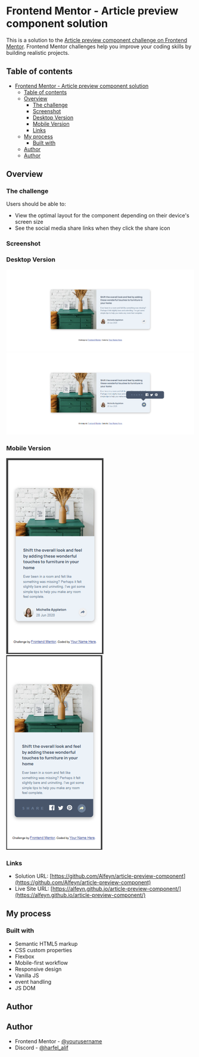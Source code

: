 # Frontend Mentor - Article preview component solution

This is a solution to the [Article preview component challenge on Frontend Mentor](https://www.frontendmentor.io/challenges/article-preview-component-dYBN_pYFT). Frontend Mentor challenges help you improve your coding skills by building realistic projects. 

## Table of contents

- [Frontend Mentor - Article preview component solution](#frontend-mentor---article-preview-component-solution)
  - [Table of contents](#table-of-contents)
  - [Overview](#overview)
    - [The challenge](#the-challenge)
    - [Screenshot](#screenshot)
    - [Desktop Version](#desktop-version)
    - [Mobile Version](#mobile-version)
    - [Links](#links)
  - [My process](#my-process)
    - [Built with](#built-with)
  - [Author](#author)
  - [Author](#author-1)

## Overview

### The challenge

Users should be able to:

- View the optimal layout for the component depending on their device's screen size
- See the social media share links when they click the share icon

### Screenshot

### Desktop Version
![](./images/screenshot-1-notactive.png)
![](./images/screenshot-1-active.png)

### Mobile Version 
![](./images/screenshot-2-notactive.png)
![](./images/screenshot-2-active.png)



### Links

- Solution URL: [https://github.com/Alfeyn/article-preview-component](https://github.com/Alfeyn/article-preview-component)
- Live Site URL: [https://alfeyn.github.io/article-preview-component/](https://alfeyn.github.io/article-preview-component/)

## My process

### Built with

- Semantic HTML5 markup
- CSS custom properties
- Flexbox
- Mobile-first workflow
- Responsive design
- Vanilla JS
- event handling
- JS DOM

## Author

## Author

- Frontend Mentor - [@yourusername](https://www.frontendmentor.io/profile/@Alfeyn)
- Discord - [@harfel_alif](https://discord.com/channels/@harfel_alif)